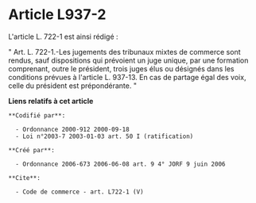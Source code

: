 # Article L937-2

L'article L. 722-1 est ainsi rédigé : 

" Art. L. 722-1.-Les jugements des tribunaux mixtes de commerce sont rendus, sauf dispositions qui prévoient un juge unique,
par une formation comprenant, outre le président, trois juges élus ou désignés dans les conditions prévues à l'article L.
937-13. En cas de partage égal des voix, celle du président est prépondérante. "

**Liens relatifs à cet article**

	**Codifié par**:

	  - Ordonnance 2000-912 2000-09-18
	  - Loi n°2003-7 2003-01-03 art. 50 I (ratification)

	**Créé par**:

	  - Ordonnance 2006-673 2006-06-08 art. 9 4° JORF 9 juin 2006

	**Cite**:

	  - Code de commerce - art. L722-1 (V)
